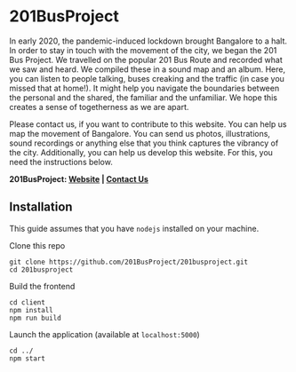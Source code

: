 # 201BusProject

In early 2020, the pandemic-induced lockdown brought Bangalore to a halt. In order to stay in touch with the movement of the city, we began the 201 Bus Project. We travelled on the popular 201 Bus Route and recorded what we saw and heard. We compiled these in a sound map and an album. Here, you can listen to people talking, buses creaking and the traffic (in case you missed that at home!). It might help you navigate the boundaries between the personal and the shared, the familiar and the unfamiliar. We hope this creates a sense of togetherness as we are apart.

Please contact us, if you want to contribute to this website. You can help us map the movement of Bangalore. You can send us photos, illustrations, sound recordings or anything else that you think captures the vibrancy of the city. Additionally, you can help us develop this website. For this, you need the instructions below. 

**201BusProject: [Website](https://bus201project.herokuapp.com/) | [Contact Us](mailto:rukmini.swaminathan@gmail.com)**

## Installation

This guide assumes that you have `nodejs` installed on your machine.

Clone this repo

```
git clone https://github.com/201BusProject/201busproject.git
cd 201busproject
```

Build the frontend

```
cd client 
npm install 
npm run build
```

Launch the application (available at `localhost:5000`)

```
cd ../
npm start
```

